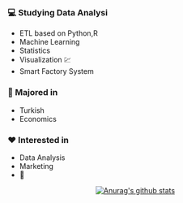 ### :computer: Studying Data Analysi
+ ETL based on Python,R
+ Machine Learning
+ Statistics
+ Visualization :chart:
+ Smart Factory System
### :pencil: Majored in
+ Turkish
+ Economics
### :heart: Interested in
+ Data Analysis
+ Marketing
+ :musical_note:


<div align=center>
	
[![Anurag's github stats](https://github-readme-stats.vercel.app/api?username=hanna-joo&show_icons=true&theme=gruvbox)](https://github.com/anuraghazra/github-readme-stats)

</div>

